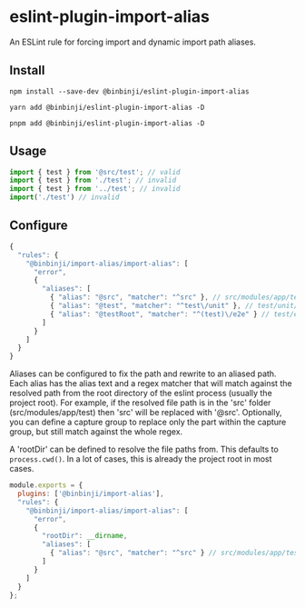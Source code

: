 eslint-plugin-import-alias
===================

An ESLint rule for forcing import and dynamic import path aliases.

Install
-------

```shell
npm install --save-dev @binbinji/eslint-plugin-import-alias

yarn add @binbinji/eslint-plugin-import-alias -D

pnpm add @binbinji/eslint-plugin-import-alias -D
```

Usage
-----

```javascript
import { test } from '@src/test'; // valid
import { test } from './test'; // invalid
import { test } from '../test'; // invalid
import('./test') // invalid
```

Configure
---------

```javascript
{
  "rules": {
    "@binbinji/import-alias/import-alias": [
      "error",
      {
        "aliases": [
          { "alias": "@src", "matcher": "^src" }, // src/modules/app/test -> @src/modules/app/test
          { "alias": "@test", "matcher": "^test\/unit" }, // test/unit/modules/app -> @test/modules/app
          { "alias": "@testRoot", "matcher": "^(test)\/e2e" } // test/e2e/modules/app -> @testRoot/e2e/modules/app
        ]
      }
    ]
  }
}
```

Aliases can be configured to fix the path and rewrite to an aliased path. Each alias has the alias text and a regex matcher that will match against the resolved path from the root directory of the eslint process (usually the project root). For example, if the resolved file path is in the 'src' folder (src/modules/app/test) then 'src' will be replaced with '@src'.
Optionally, you can define a capture group to replace only the part within the capture group, but still match against the whole regex.

A 'rootDir' can be defined to resolve the file paths from. This defaults to `process.cwd()`. In a lot of cases, this is already the project root in most cases.


```javascript
module.exports = {
  plugins: ['@binbinji/import-alias'],
  "rules": {
    "@binbinji/import-alias/import-alias": [
      "error",
      {
        "rootDir": __dirname,
        "aliases": [
          { "alias": "@src", "matcher": "^src" } // src/modules/app/test -> @src/modules/app/test
        ]
      }
    ]
  }
};
```
